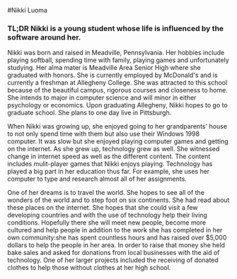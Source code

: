 #Nikki Luoma
### TL;DR Nikki is a young student whose life is influenced by the software around her.
Nikki was born and raised in Meadville, Pennsylvania. Her hobbies include playing softball, spending time with family, playing games and unfortunately studying. Her alma mater is Meadville Area Senior High where she graduated with honors. She is currently employed by McDonald's and is currently a freshman at Allegheny College. She was attracted to this school because of the beautiful campus, rigorous courses and closeness to home. She intends to major in computer science and will minor in either psychology or economics. Upon graduating Allegheny, Nikki hopes to go to graduate school. She plans to one day live in Pittsburgh.

When Nikki was growing up, she enjoyed going to her grandparents' house to not only spend time with them but also use their Windows 1998 computer. It was slow but she enjoyed playing computer games and getting on the internet. As she grew up, technology grew as well. She witnessed change in internet speed as well as the different content. The content includes mulit-player games that Nikki enjoys playing. Technology has played a big part in her education thus far. For example, she uses her computer to type and research almost all of her assignments.

One of her dreams is to travel the world. She hopes to see all of the wonders of the world and to step foot on six continents. She had read about these places on the internet. She hopes that she could visit a few developing countries and with the use of technology help their living conditions. Hopefully there she will meet new people, become more cultured and help people in addition to the work she has completed in her own community:she has spent countless hours and has raised over $5,000 dollars to help the people in her area. In order to raise that money she held bake sales and asked for donations from local businesses with the aid of technology. One of her larger projects included the receiving of donated clothes to help those without clothes at her high school.
